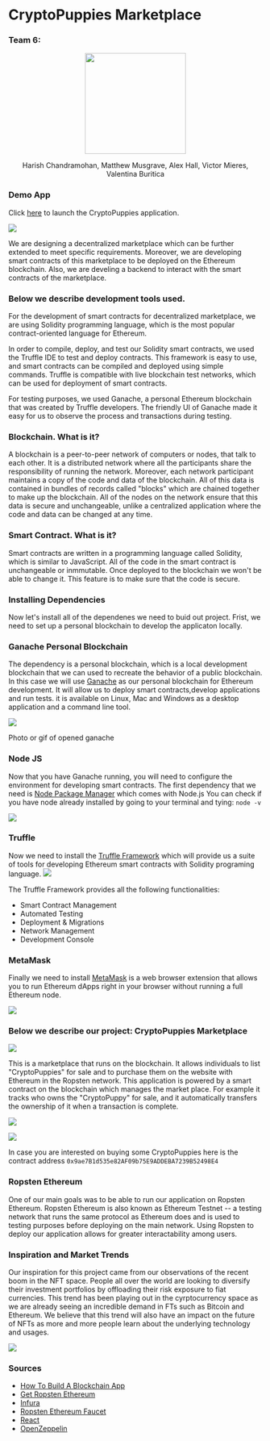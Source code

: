 # **CryptoPuppies Marketplace**

### Team 6: 
<p align="center">
  <img width="200" height="200" src="https://github.com/vmieres/CryptoPuppies_Marketplace/blob/main/images/puppy_coin.png?raw=true">
</p>

<p align="center"> 
Harish Chandramohan, Matthew Musgrave, Alex Hall, Victor Mieres, Valentina Buritica
 </p>

### Demo App
Click [here](https://harishkumarchandra.github.io/Crypto_Puppy/) to launch the CryptoPuppies application.

![](https://miro.medium.com/max/4000/1*o9fACvNgYkWGGNqCyYRBMw.png)



We are designing a decentralized marketplace which can be further extended to meet specific requirements. Moreover, we are developing smart contracts of this marketplace to be deployed on the Ethereum blockchain. Also, we are develing a backend to interact with the smart contracts of the marketplace. 

### **Below we describe development tools used.**
For the development of smart contracts for decentralized marketplace, we are using Solidity programming language, which is the most popular contract-oriented language for Ethereum. 

In order to compile, deploy, and test our Solidity smart contracts, we used the Truffle IDE to test and deploy contracts. This framework is easy to use, and smart contracts can be compiled and deployed using simple commands. Truffle is compatible with live blockchain test networks, which can be used for deployment of smart contracts.

For testing purposes, we used Ganache, a personal Ethereum blockchain that was created by Truffle developers. The friendly UI of Ganache made it easy for us to observe the process and transactions during testing.

### **Blockchain. What is it?**
A blockchain is a peer-to-peer network of computers or nodes, that talk to each other. It is a distributed network where all the participants share the responsibility of running the network. Moreover, each network participant maintains a copy of the code and data of the blockchain. All of this data is contained in bundles of records called "blocks"  which are chained together to make up the blockchain. All of the nodes on the network ensure that this data is secure and unchangeable, unlike a centralized application where the code and data can be changed at any time.  

### **Smart Contract. What is it?**
Smart contracts are written in a programming language called Solidity, which is similar to JavaScript. All of the code in the smart contract is unchangeable or inmmutable. Once deployed to the blockchain we won't be able to change it. This feature is to make sure that the code is secure.

### **Installing Dependencies**
Now let's install all of the dependenes we need to buid out project. Frist, we need to set up a personal blockchain to develop the applicaton locally.

### **Ganache Personal Blockchain**
The dependency is a personal blockchain, which is a local development blockchain that we can used to recreate the behavior of a public blockchain. In this case we will use [Ganache](https://www.trufflesuite.com/ganache) as our personal blockchain for Ethereum development. It will allow us to deploy smart contracts,develop applications and run tests. it is available on Linux, Mac and Windows as a desktop application and a command line tool.

![](images/ganache.png)


Photo or gif of opened ganache

### **Node JS**
Now that you have Ganache running, you will need to configure the environment for developing smart contracts. The first dependency that we need is [Node Package Manager](https://nodejs.org/en/download/package-manager/) which comes with Node.js 
You can check if you have node already installed by going to your terminal and tying: ```node -v```

![](images/node.png)

### **Truffle** 

Now we need to install the [Truffle Framework](https://www.trufflesuite.com/truffle) which will provide us a suite of tools for developing Ethereum smart contracts with Solidity programing language.
![](images/truffle.png)

The Truffle Framework provides all the following functionalities: 

* Smart Contract Management
* Automated Testing
* Deployment & Migrations
* Network Management
* Development Console 
 
### **MetaMask** 

Finally we need to install [MetaMask](https://metamask.io) is a web browser extension that allows you to run Ethereum dApps right in your browser without running a full Ethereum node. 

![](images/metamask-1.png)




### **Below we describe our project: CryptoPuppies Marketplace**

![](images/CryptoPuppies_Marketplace.png)

This is a marketplace that runs on the blockchain. It allows individuals to list "CryptoPuppies" for sale and to purchase them on the website with Ethereum in the Ropsten network. This application is powered by a smart contract on the blockchain which manages the market place. For example it tracks who owns the "CryptoPuppy" for sale, and it automatically transfers the ownership of it when a transaction is complete.

![](images/first_demo.gif)

![](images/demo_2.gif)





In case you are interested on buying some CryptoPuppies here is the contract address ```0x9ae7B1d535e82AF09b75E9ADDEBA7239B52498E4```


### **Ropsten Ethereum**

One of our main goals was to be able to run our application on Ropsten Ethereum. Ropsten Ethereum is also known as Ethereum Testnet -- a testing network that runs the same protocol as Ethereum does and is used to testing purposes before deploying on the main network. Using Ropsten to deploy our application allows for greater interactability among users. 

### **Inspiration and Market Trends**

Our inspiration for this project came from our observations of the recent boom in the NFT space. People all over the world are looking to diversify their investment portfolios by offloading their risk exposure to fiat currencies. This trend has been playing out in the cyrptocurrency space as we are already seeing an incredible demand in FTs such as Bitcoin and Ethereum. We believe that this trend will also have an impact on the future of NFTs as more and more people learn about the underlying technology and usages.

![](images/NFT_trends1.png)

### **Sources**
* [How To Build A Blockchain App ](https://www.dappuniversity.com/articles/how-to-build-a-blockchain-app#dependencies)
* [Get Ropsten Ethereum](https://medium.com/bitfwd/get-ropsten-ethereum-the-easy-way-f2d6ece21763)
* [Infura](https://infura.io) 
* [Ropsten Ethereum Faucet](https://faucet.ropsten.be)
* [React](https://reactjs.org)
* [OpenZeppelin](https://openzeppelin.com/contracts/)
